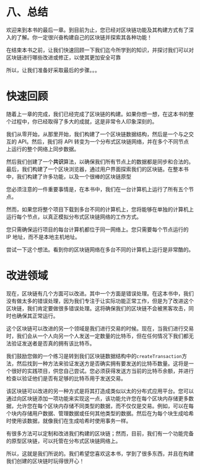 # 八、总结

欢迎来到本书的最后一章。到目前为止，您已经对区块链功能及其构建方式有了深入的了解。你一定很兴奋构建自己的区块链并探索其各种功能！

在结束本书之前，让我们快速回顾一下我们迄今所学到的知识，并探讨我们可以对区块链进行哪些改进或修正，以使其更加安全可靠

所以，让我们准备好采取最后的步骤。。。

# 快速回顾

随着上一章的完成，我们已经完成了区块链的构建。如果你想一想，在这本书的整个过程中，你已经取得了多大的成就，这是非常令人印象深刻的。

我们从零开始，从那里开始，我们构建了一个区块链数据结构，然后是一个与之交互的 API。然后，我们将 API 转变为一个分布式区块链网络，并在多个不同节点上运行的整个网络上同步数据。

然后我们创建了一个**共识**算法，以确保我们所有节点上的数据都是同步和合法的。最后，我们构建了一个区块浏览器，通过用户界面探索我们的区块链。在整本书中，我们构建了许多功能，以及一个很棒的区块链原型

您必须注意的一件重要事情是，在本书中，我们在一台计算机上运行了所有五个节点。

然而，如果您将整个项目下载到多台不同的计算机上，您将能够在单独的计算机上运行每个节点，以真正模拟分布式区块链网络的工作方式。

您只需确保运行项目的每台计算机都位于同一网络上。您只需要每个节点运行的 IP 地址，而不是本地主机地址。

尝试一下这个想法。看到你的区块链网络在多台不同的计算机上运行是非常酷的。

# 改进领域

现在，区块链有几个方面可以改进。其中一个方面是错误处理。在这本书中，我们没有做太多的错误处理，因为我们专注于让实际功能正常工作，但是为了改进这个区块链，我们肯定要做很多错误处理。这将确保我们的区块链不会被黑客攻击，同时也确保其正常运行。

这个区块链可以改进的另一个领域是我们进行交易的时候。现在，当我们进行交易时，我们会从一个人向另一个人发送一定数量的比特币，但在任何情况下我们都无法验证发送者是否真的拥有该比特币。

我们鼓励您做的一个练习是转到我们区块链数据结构中的`createTransaction`方法，然后找到一种方法来验证发送方是否确实拥有要发送的比特币数量。这将是一个很好的实践项目，供您自己尝试。您必须获得发送方当前的比特币余额，并进行检查以验证他们是否有足够的比特币用于发送交易。

该区块链可以改进的另一种方式是将其打造成类似以太的分布式应用平台。您可以通过向区块链添加一项功能来实现这一点，该功能允许您在每个区块内存储更多数据，允许您在每个区块内存储不同类型的数据，而不仅仅是交易。例如，可以在每个块内存储用户数据、管理数据或任何其他类型的数据。然后在为每个块生成哈希时使用该数据，就像我们在生成哈希时使用事务一样。

有很多方法可以定制和改进我们构建的区块链；然而，目前，我们有一个功能完备的原型区块链，可以托管在分布式区块链网络上。

所以，这就是我们所说的。我们希望您喜欢这本书，学到了很多东西，并且在构建我们创建的区块链时玩得很开心！